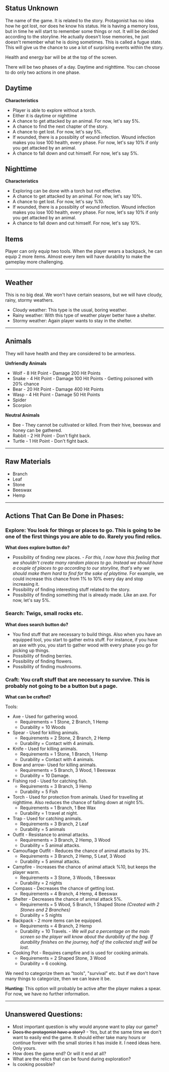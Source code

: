 ## Status Unknown

The name of the game. It is related to the story. Protagonist has no idea how he got lost, nor does he know his status. He is having a memory loss, but in time he will start to remember some things or not. It will be decided according to the storyline. He actually doesn't lose memories, he just doesn't remember what he is doing sometimes. This is called a fugue state. This will give us the chance to use a lot of surprising events within the story.

Health and energy bar will be at the top of the screen.

There will be two phases of a day. Daytime and nighttime. You can choose to do only two actions in one phase.

## Daytime

**Characteristics**
* Player is able to explore without a torch.
* Either it is daytime or nighttime
* A chance to get attacked by an animal. For now, let's say 5%.
* A chance to find the next chapter of the story.
* A chance to get lost. For now, let's say 5%.
* If wounded, there is a possiblity of wound infection. Wound infection makes you lose 100 health, every phase. For now, let's say 10% if only you get attacked by an animal.
* A chance to fall down and cut himself. For now, let's say 5%.

## Nighttime

**Characteristics**
* Exploring can be done with a torch but not effective.
* A chance to get attacked by an animal. For now, let's say 10%.
* A chance to get lost. For now, let's say %10. 
* If wounded, there is a possiblity of wound infection. Wound infection makes you lose 100 health, every phase. For now, let's say 10% if only you get attacked by an animal.
* A chance to fall down and cut himself. For now, let's say 10%.

## Items

Player can only equip two tools. When the player wears a backpack, he can equip 2 more items. Almost every item will have durability to make the gameplay more challenging.

---

## Weather

This is no big deal. We won't have certain seasons, but we will have cloudy, rainy, stormy weathers.

* Cloudy weather: This type is the usual, boring weather.
* Rainy weather: With this type of weather player better have a shelter.
* Stormy weather: Again player wants to stay in the shelter.

---

## Animals

They will have health and they are considered to be armorless.

**Unfriendly Animals**
* Wolf - 8 Hit Point - Damage 200 Hit Points 
* Snake - 4 Hit Point - Damage 100 Hit Points - Getting poisoned with 20% chance
* Bear - 20 Hit Point - Damage 400 Hit Points
* Wasp - 4 Hit Point - Damage 50 Hit Points
* Spider
* Scorpion

**Neutral Animals**
* Bee - They cannot be cultivated or killed. From their hive, beeswax and honey can be gathered.
* Rabbit - 2 Hit Point - Don't fight back.
* Turtle - 1 Hit Point - Don't fight back.


---

## Raw Materials

* Branch
* Leaf
* Stone
* Beeswax
* Hemp

---

## Actions That Can Be Done in Phases:

### Explore: You look for things or places to go. This is going to be one of the first things you are able to do. Rarely you find relics.

**What does explore button do?**

* Possibility of finding new places. - _For this, I now have this feeling that we shouldn't create many random places to go. Instead we should have a couple of places to go according to our storyline, that's why we should make them hard to find for the sake of playtime._ For example, we could increase this chance from 1% to 10% every day and stop increasing it.
* Possibility of finding interesting stuff related to the story.
* Possibility of finding something that is already made. Like an axe. For now, let's say 5%.

### Search: Twigs, small rocks etc.

**What does search button do?**

* You find stuff that are necessary to build things. Also when you have an equipped tool, you start to gather extra stuff. For instance, if you have an axe with you, you start to gather wood with every phase you go for picking up things.
* Possibility of finding berries.
* Possibility of finding flowers.
* Possibility of finding mushrooms.

### Craft: You craft stuff that are necessary to survive. This is probably not going to be a button but a page.

**What can be crafted?**

Tools:
* Axe - Used for gathering wood.
    * Requirements = 1 Stone, 2 Branch, 1 Hemp
    * Durability = 10 Woods
* Spear - Used for killing animals.
    * Requirements = 2 Stone, 2 Branch, 2 Hemp
    * Durability = Contact with 4 animals.
* Knife - Used for killing animals.
    * Requirements = 1 Stone, 1 Branch, 1 Hemp
    * Durability = Contact with 4 animals.
* Bow and arrow- Used for killing animals.
    * Requirements = 5 Branch, 3 Wood, 1 Beeswax
    * Durability = 10 Damage.
* Fishing rod - Used for catching fish.
    * Requirements = 3 Branch, 3 Hemp
    * Durability = 5 Fish
* Torch - Used for protection from animals. Used for travelling at nighttime. Also reduces the chance of falling down at night 5%.
    * Requirements = 1 Branch, 1 Bee Wax
    * Durability = 1 travel at night.
* Trap - Used for catching animals.
    * Requirements = 3 Branch, 2 Leaf
    * Durability = 5 animals
* Outfit - Resistance to animal attacks.
    * Requirements = 3 Branch, 2 Hemp, 3 Wood
    * Durability = 5 animal attacks.
* Camouflage Outfit - Reduces the chance of animal attacks by 3%.
    * Requirements = 3 Branch, 2 Hemp, 5 Leaf, 3 Wood
    * Durability = 5 animal attacks.
* Campfire - Increases the chance of animal attack %10, but keeps the player warm.
    * Requirements = 3 Stone, 3 Woods, 1 Beeswax
    * Durability = 2 nights
* Compass - Decreases the chance of getting lost.
    * Requirements = 4 Branch, 4 Hemp, 4 Beeswax
* Shelter - Decreases the chance of animal attack 5%.
    * Requirements = 5 Wood, 5 Branch, 1 Shaped Stone _(Created with 2 Stones and 2 Branches)_
    * Durability = 5 nights
* Backpack - 2 more items can be equipped.
    * Requirements = 4 Branch, 2 Hemp
    * Durability = 10 Travels. - _We will put a percentage on the main screen so the player will know about the durability of the bag. If durability finishes on the journey, half of the collected stuff will be lost._
* Cooking Pot - Requires campfire and is used for cooking animals.
    * Requirements = 2 Shaped Stone, 3 Wood
    * Durability = 6 cooking.

We need to categorize them as "tools", "survival" etc. but if we don't have many things to categorize, then we can leave it be.

**Hunting:** This option will probably be active after the player makes a spear. For now, we have no further information.

---

## Unanswered Questions:

*  Most important question is why would anyone want to play our game?
*  ~~Does the protagonist have a story?~~ - Yes, but at the same time we don't want to easily end the game. It should either take many hours or continue forever with the small stories it has inside it. I need ideas here. Only yours.
*  How does the game end? Or will it end at all?
*  What are the relics that can be found during exploration?
*  Is cooking possible?

